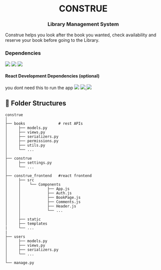 <h1 align="center"> CONSTRUE </h1>
<h3 align="center"> Library Management System </h3>

Construe helps you look after the book you wanted, check availability and reserve your book before going to the Library.


### Dependencies
<a href="https://python.org" target="_blank"><img src="https://img.shields.io/badge/Python-3.6++-green" /></a>
<a href="https://www.djangoproject.com/"><img src="https://img.shields.io/badge/Django-3.2-green" /></a>
<a href="https://www.django-rest-framework.org/"><img src="https://img.shields.io/badge/django--rest--framework-3.12-green" /></a>

#### React Development Dependencies (optional)
you dont need this to run the app
<a href="https://nodejs.org/"><img src="https://img.shields.io/badge/Nodejs-15.6.0-green" /></a>
<a href="https://reactjs.org"><img src="https://img.shields.io/badge/React-17.0.2-green" /> </a>
<a href="https://reactrouter.com/"><img src="https://img.shields.io/badge/react--router--dom-5-green" /></a>



## 🌵 Folder Structures
```
construe
│
├── books               # rest APIs
│     ├── models.py 
│     ├── views.py
│     ├── serializers.py
│     ├── permissions.py
│     ├── utils.py
│     └── ...
│ 
├── construe
│     ├── settings.py
│     └── ...
│
├── construe_frontend   #react frontend
│     ├── src
│     │    └── Components
│     │            ├── App.js
│     │            ├── Auth.js
│     │            ├── BookPage.js
│     │            ├── Comments.js
│     │            ├── Header.js
│     │            └── ...
│     │
│     ├── static
│     ├── templates
|     └── ...
|
├── users     
│     ├── models.py 
│     ├── views.py
│     ├── serializers.py
│     └── ...
│
└── manage.py

```
      
